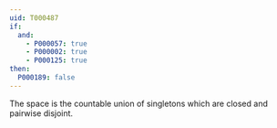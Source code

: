 ```yaml
---
uid: T000487
if:
  and:
    - P000057: true
    - P000002: true
    - P000125: true
then:
  P000189: false
---
```


The space is the countable union of singletons which are closed and pairwise disjoint.
